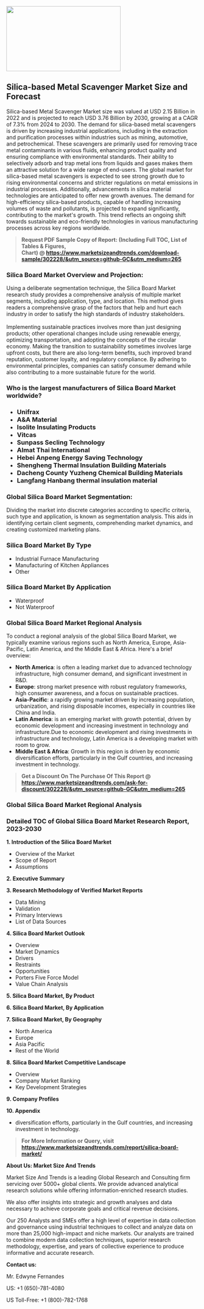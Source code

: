 <p><img class="alignnone size-medium wp-image-20088" src="https://ffe5etoiles.com/wp-content/uploads/2024/12/MST1-300x171.png" alt="" width="300" height="171" /></p><h2>Silica-based Metal Scavenger Market Size and Forecast</h2><p>Silica-based Metal Scavenger Market size was valued at USD 2.15 Billion in 2022 and is projected to reach USD 3.76 Billion by 2030, growing at a CAGR of 7.3% from 2024 to 2030. The demand for silica-based metal scavengers is driven by increasing industrial applications, including in the extraction and purification processes within industries such as mining, automotive, and petrochemical. These scavengers are primarily used for removing trace metal contaminants in various fluids, enhancing product quality and ensuring compliance with environmental standards. Their ability to selectively adsorb and trap metal ions from liquids and gases makes them an attractive solution for a wide range of end-users. The global market for silica-based metal scavengers is expected to see strong growth due to rising environmental concerns and stricter regulations on metal emissions in industrial processes. Additionally, advancements in silica material technologies are anticipated to offer new growth avenues. The demand for high-efficiency silica-based products, capable of handling increasing volumes of waste and pollutants, is projected to expand significantly, contributing to the market's growth. This trend reflects an ongoing shift towards sustainable and eco-friendly technologies in various manufacturing processes across key regions worldwide.</p><blockquote id="" class=""><strong>Request PDF Sample Copy of Report: (Including Full TOC, List of Tables &amp; Figures, Chart)&nbsp;@&nbsp;<strong><a href="https://www.marketsizeandtrends.com/download-sample/302228/&utm_source=github-GC&utm_medium=265" target="_blank">https://www.marketsizeandtrends.com/download-sample/302228/&utm_source=github-GC&utm_medium=265</a></strong></strong></blockquote><h3 id="" class="">Silica Board Market&nbsp;Overview and Projection:</h3><p id="" class="">Using a deliberate segmentation technique, the Silica Board Market research study provides a comprehensive analysis of multiple market segments, including application, type, and location. This method gives readers a comprehensive grasp of the factors that help and hurt each industry in order to satisfy the high standards of industry stakeholders. <br /> <br />Implementing sustainable practices involves more than just designing products; other operational changes include using renewable energy, optimizing transportation, and adopting the concepts of the circular economy. Making the transition to sustainability sometimes involves large upfront costs, but there are also long-term benefits, such improved brand reputation, customer loyalty, and regulatory compliance. By adhering to environmental principles, companies can satisfy consumer demand while also contributing to a more sustainable future for the world.</p><h3 id="" class="">Who is the largest manufacturers of&nbsp;Silica Board Market worldwide?</h3><h3 class=""><p><ul><li>Unifrax </li><li> A&A Material </li><li> Isolite Insulating Products </li><li> Vitcas </li><li> Sunpass Secling Technology </li><li> Almat Thai International </li><li> Hebei Anpeng Energy Saving Technology </li><li> Shengheng Thermal Insulation Building Materials </li><li> Dacheng County Yuzheng Chemical Building Materials </li><li> Langfang Hanbang thermal insulation material</li></ul></p></h3><h3 id="" class="">Global&nbsp;Silica Board Market Segmentation:</h3><p id="" class="">Dividing the market into discrete categories according to specific criteria, such type and application, is known as segmentation analysis. This aids in identifying certain client segments, comprehending market dynamics, and creating customized marketing plans.</p><h3 id="" class="">Silica Board Market&nbsp;By Type</h3><p><p><ul><li>Industrial Furnace Manufacturing</li><li> Manufacturing of Kitchen Appliances</li><li> Other</p></li></ul></p></p><h3 id="" class="">Silica Board Market&nbsp;By Application</h3><p class=""><p><ul><li>Waterproof</li><li> Not Waterproof</li></ul></p></p><h3 id="" class="">Global Silica Board Market Regional Analysis</h3><p id="" class="">To conduct a regional analysis of the global Silica Board Market, we typically examine various regions such as North America, Europe, Asia-Pacific, Latin America, and the Middle East &amp; Africa. Here's a brief overview:</p><ul><li><strong>North America</strong>: is often a leading market due to advanced technology infrastructure, high consumer demand, and significant investment in R&amp;D.</li><li><strong>Europe</strong>: strong market presence with robust regulatory frameworks, high consumer awareness, and a focus on sustainable practices.</li><li><strong>Asia-Pacific</strong>: a rapidly growing market driven by increasing population, urbanization, and rising disposable incomes, especially in countries like China and India.</li><li><strong>Latin America</strong>: is an emerging market with growth potential, driven by economic development and increasing investment in technology and infrastructure.Due to economic development and rising investments in infrastructure and technology, Latin America is a developing market with room to grow.</li><li><strong>Middle East &amp; Africa</strong>: Growth in this region is driven by economic diversification efforts, particularly in the Gulf countries, and increasing investment in technology.</li></ul><blockquote id="" class=""><strong>Get a Discount On The Purchase Of This Report @ <strong><a href="https://www.marketsizeandtrends.com/ask-for-discount/302228/&utm_source=github-GC&utm_medium=265" target="_blank">https://www.marketsizeandtrends.com/ask-for-discount/302228/&utm_source=github-GC&utm_medium=265</a></strong></strong></blockquote><h3 id="" class="">Global Silica Board Market Regional Analysis</h3><h3 id="" class="">Detailed TOC of Global Silica Board Market Research Report, 2023-2030</h3><p id="" class=""><strong>1. Introduction of the Silica Board Market</strong></p><ul><li>Overview of the Market</li><li>Scope of Report</li><li>Assumptions</li></ul><p id="" class=""><strong>2. Executive Summary</strong></p><p id="" class=""><strong>3. Research Methodology of Verified Market Reports</strong></p><ul><li>Data Mining</li><li>Validation</li><li>Primary Interviews</li><li>List of Data Sources</li></ul><p id="" class=""><strong>4. Silica Board Market Outlook</strong></p><ul><li>Overview</li><li>Market Dynamics</li><li>Drivers</li><li>Restraints</li><li>Opportunities</li><li>Porters Five Force Model</li><li>Value Chain Analysis</li></ul><p id="" class=""><strong>5. Silica Board Market, By Product</strong></p><p id="" class=""><strong>6. Silica Board Market, By Application</strong></p><p id="" class=""><strong>7. Silica Board Market, By Geography</strong></p><ul><li>North America</li><li>Europe</li><li>Asia Pacific</li><li>Rest of the World</li></ul><p id="" class=""><strong>8. Silica Board Market Competitive Landscape</strong></p><ul><li>Overview</li><li>Company Market Ranking</li><li>Key Development Strategies</li></ul><p id="" class=""><strong>9. Company Profiles</strong></p><p id="" class=""><strong>10. Appendix</strong></p><ul><li>diversification efforts, particularly in the Gulf countries, and increasing investment in technology.</li></ul><blockquote id="" class=""><strong>For More Information or Query, visit <strong><strong><a href="https://www.marketsizeandtrends.com/report/silica-board-market/" target="_blank">https://www.marketsizeandtrends.com/report/silica-board-market/</a></strong></strong></strong></blockquote><p id="" class=""><strong>About Us: Market Size And Trends</strong></p><p id="" class="">Market Size And Trends is a leading Global Research and Consulting firm servicing over 5000+ global clients. We provide advanced analytical research solutions while offering information-enriched research studies.</p><p id="" class="">We also offer insights into strategic and growth analyses and data necessary to achieve corporate goals and critical revenue decisions.</p><p id="" class="">Our 250 Analysts and SMEs offer a high level of expertise in data collection and governance using industrial techniques to collect and analyze data on more than 25,000 high-impact and niche markets. Our analysts are trained to combine modern data collection techniques, superior research methodology, expertise, and years of collective experience to produce informative and accurate research.</p><p id="" class=""><strong>Contact us:</strong></p><p id="" class="">Mr. Edwyne Fernandes</p><p id="" class="">US: +1 (650)-781-4080</p><p id="" class="">US Toll-Free: +1 (800)-782-1768</p>
